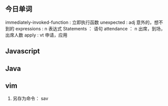 ## 今日单词
immediately-invoked-function : 立即执行函数
unexpected : adj 意外的，想不到的
expressions : n 表达式
Statements ： 语句
attendance ： n 出席，到场，出席人数
apply : vt 申请，应用

## Javascript

## Java

## vim 
1. 另存为命令： sav
